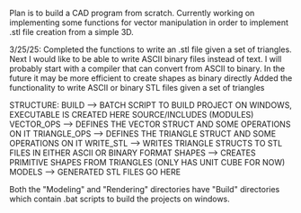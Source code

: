 Plan is to build a CAD program from scratch. Currently working on implementing some functions for 
vector manipulation in order to implement .stl file creation from a simple 3D.

3/25/25:
Completed the functions to write an .stl file given a set of triangles. Next I would like to be able to write ASCII binary files instead of text. I will probably start with a compiler that can convert from ASCII to binary. In the future it may be more efficient to create shapes as binary directly
Added the functionality to write ASCII or binary STL files given a set of triangles

STRUCTURE:
	BUILD --> BATCH SCRIPT TO BUILD PROJECT ON WINDOWS, EXECUTABLE IS CREATED HERE
	SOURCE/INCLUDES (MODULES) 
		VECTOR_OPS --> DEFINES THE VECTOR STRUCT AND SOME OPERATIONS ON IT
		TRIANGLE_OPS --> DEFINES THE TRIANGLE STRUCT AND SOME OPERATIONS ON IT
		WRITE_STL --> WRITES TRIANGLE STRUCTS TO STL FILES IN EITHER ASCII OR BINARY FORMAT
		SHAPES --> CREATES PRIMITIVE SHAPES FROM TRIANGLES (ONLY HAS UNIT CUBE FOR NOW)
	MODELS --> GENERATED STL FILES GO HERE
	

Both the "Modeling" and "Rendering" directories have "Build" directories which contain 
.bat scripts to build the projects on windows.